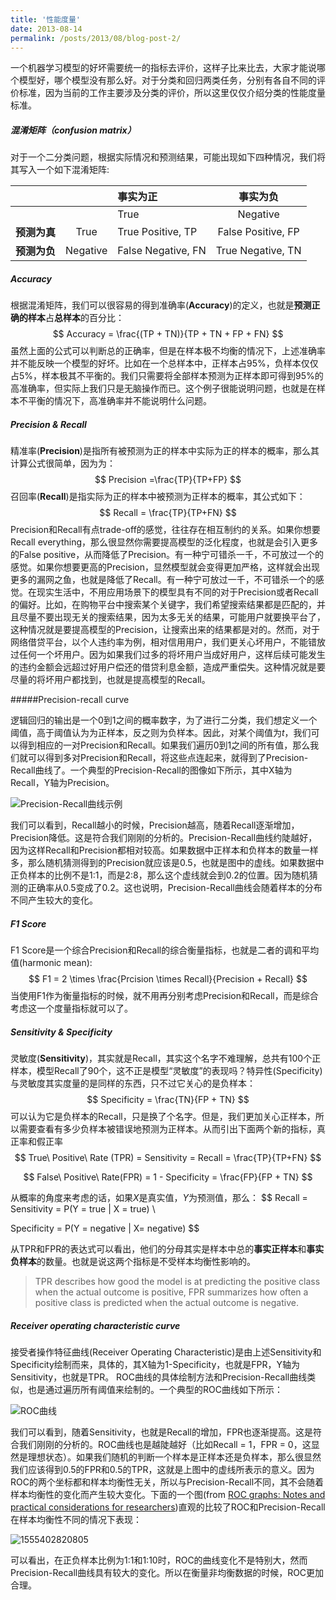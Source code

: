 ```yaml
---
title: '性能度量'
date: 2013-08-14
permalink: /posts/2013/08/blog-post-2/
---
```






一个机器学习模型的好坏需要统一的指标去评价，这样子比来比去，大家才能说哪个模型好，哪个模型没有那么好。对于分类和回归两类任务，分别有各自不同的评价标准，因为当前的工作主要涉及分类的评价，所以这里仅仅介绍分类的性能度量标准。



##### 混淆矩阵（confusion matrix）

对于一个二分类问题，根据实际情况和预测结果，可能出现如下四种情况，我们将其写入一个如下混淆矩阵:

|              |          | **事实为正**       |    **事实为负**    |
| ------------ | :------: | :----------------- | :----------------: |
|              |          | True               |      Negative      |
| **预测为真** |   True   | True Positive, TP  | False Positive, FP |
| **预测为负** | Negative | False Negative, FN | True Negative, TN  |



##### Accuracy

根据混淆矩阵，我们可以很容易的得到准确率(**Accuracy**)的定义，也就是**预测正确的样本**占**总样本**的百分比：
$$
Accuracy = \frac{(TP + TN)}{TP + TN + FP + FN}
$$
虽然上面的公式可以判断总的正确率，但是在样本极不均衡的情况下，上述准确率并不能反映一个模型的好坏。比如在一个总样本中，正样本占95%，负样本仅仅占5%，样本极其不平衡的。我们只需要将全部样本预测为正样本即可得到95%的高准确率，但实际上我们只是无脑操作而已。这个例子很能说明问题，也就是在样本不平衡的情况下，高准确率并不能说明什么问题。



##### Precision & Recall

精准率(**Precision**)是指所有被预测为正的样本中实际为正的样本的概率，那么其计算公式很简单，因为为：
$$
Precision =\frac{TP}{TP+FP}
$$
召回率(**Recall**)是指实际为正的样本中被预测为正样本的概率，其公式如下：
$$
Recall = \frac{TP}{TP+FN}
$$
Precision和Recall有点trade-off的感觉，往往存在相互制约的关系。如果你想要Recall everything，那么很显然你需要提高模型的泛化程度，也就是会引入更多的False positive，从而降低了Precision。有一种宁可错杀一千，不可放过一个的感觉。如果你想要更高的Precision，显然模型就会变得更加严格，这样就会出现更多的漏网之鱼，也就是降低了Recall。有一种宁可放过一千，不可错杀一个的感觉。在现实生活中，不用应用场景下的模型具有不同的对于Precision或者Recall的偏好。比如，在购物平台中搜索某个关键字，我们希望搜索结果都是匹配的，并且尽量不要出现无关的搜索结果，因为太多无关的结果，可能用户就要换平台了，这种情况就是要提高模型的Precision，让搜索出来的结果都是对的。然而，对于网络借贷平台，以个人违约率为例，相对信用用户，我们更关心坏用户，不能错放过任何一个坏用户。因为如果我们过多的将坏用户当成好用户，这样后续可能发生的违约金额会远超过好用户偿还的借贷利息金额，造成严重偿失。这种情况就是要尽量的将坏用户都找到，也就是提高模型的Recall。

#####Precision-recall curve

逻辑回归的输出是一个0到1之间的概率数字，为了进行二分类，我们想定义一个阈值，高于阈值认为为正样本，反之则为负样本。因此，对某个阈值为$t$，我们可以得到相应的一对Precision和Recall。如果我们遍历0到1之间的所有值，那么我们就可以得到多对Precision和Recall，将这些点连起来，就得到了Precision-Recall曲线了。一个典型的Precision-Recall的图像如下所示，其中X轴为Recall，Y轴为Precision。

![Precision-Recall曲线示例](<https://3qeqpr26caki16dnhd19sv6by6v-wpengine.netdna-ssl.com/wp-content/uploads/2018/08/Line-Plot-of-Precision-Recall-Curve.png>)

我们可以看到，Recall越小的时候，Precision越高，随着Recall逐渐增加，Precision降低。这是符合我们刚刚的分析的。Precision-Recall曲线约陡越好，因为这样Recall和Precision都相对较高。如果数据中正样本和负样本的数量一样多，那么随机猜测得到的Precision就应该是0.5，也就是图中的虚线。如果数据中正负样本的比例不是1:1，而是2:8，那么这个虚线就会到0.2的位置。因为随机猜测的正确率从0.5变成了0.2。这也说明，Precision-Recall曲线会随着样本的分布不同产生较大的变化。



##### F1 Score

F1 Score是一个综合Precision和Recall的综合衡量指标，也就是二者的调和平均值(harmonic mean):
$$
F1 = 2 \times \frac{Prcision \times Recall}{Precision + Recall}
$$
当使用F1作为衡量指标的时候，就不用再分别考虑Precision和Recall，而是综合考虑这一个度量指标就可以了。



##### Sensitivity & Specificity

灵敏度(**Sensitivity**)，其实就是Recall，其实这个名字不难理解，总共有100个正样本，模型Recall了90个，这不正是模型“灵敏度”的表现吗？特异性(Specificity)与灵敏度其实度量的是同样的东西，只不过它关心的是负样本：
$$
Specificity = \frac{TN}{FP + TN}
$$
可以认为它是负样本的Recall，只是换了个名字。但是，我们更加关心正样本，所以需要查看有多少负样本被错误地预测为正样本。从而引出下面两个新的指标，真正率和假正率
$$
True\ Positive\ Rate (TPR) = Sensitivity = Recall = \frac{TP}{TP+FN}
$$

$$
False\ Positive\ Rate(FPR) = 1 - Specificity = \frac{FP}{FP + TN}
$$



从概率的角度来考虑的话，如果$X$是真实值，$Y$为预测值，那么：
$$
Recall = Sensitivity = P(Y = true | X = true) \\

Specificity = P(Y = negative | X= negative)
$$

从TPR和FPR的表达式可以看出，他们的分母其实是样本中总的**事实正样本**和**事实负样本**的数量。也就是说这两个指标是不受样本均衡性影响的。

> TPR describes how good the model is at predicting the positive class when the actual outcome is positive, FPR summarizes how often a positive class is predicted when the actual outcome is negative.




#####  Receiver operating characteristic curve  

接受者操作特征曲线(Receiver Operating Characteristic)是由上述Sensitivity和Specificity绘制而来，具体的，其X轴为1-Specificity​，也就是FPR，Y轴为Sensitivity，也就是TPR。 ROC曲线的具体绘制方法和Precision-Recall曲线类似，也是通过遍历所有阈值来绘制的。一个典型的ROC曲线如下所示：

![ROC曲线](https://3qeqpr26caki16dnhd19sv6by6v-wpengine.netdna-ssl.com/wp-content/uploads/2018/06/Line-Plot-of-ROC-Curve.png)

我们可以看到，随着Sensitivity，也就是Recall的增加，FPR也逐渐提高。这是符合我们刚刚的分析的。ROC曲线也是越陡越好（比如Recall = 1，FPR = 0，这显然是理想状态）。如果我们随机的判断一个样本是正样本还是负样本，那么很显然我们应该得到0.5的FPR和0.5的TPR，这就是上图中的虚线所表示的意义。因为ROC的两个坐标都和样本均衡性无关，所以与Precision-Recall不同，其不会随着样本均衡性的变化而产生较大变化。下面的一个图(from [ROC graphs: Notes and practical considerations for researchers](http://www.blogspot.udec.ugto.saedsayad.com/docs/ROC101.pdf))直观的比较了ROC和Precision-Recall在样本均衡性不同的情况下表现：

![1555402820805](C:\Users\jie\Documents\GitHub\jieyang1987.github.io\files\ROC_VS_PR.png)



可以看出，在正负样本比例为1:1和1:10时，ROC的曲线变化不是特别大，然而Precision-Recall曲线具有较大的变化。所以在衡量非均衡数据的时候，ROC更加合理。



